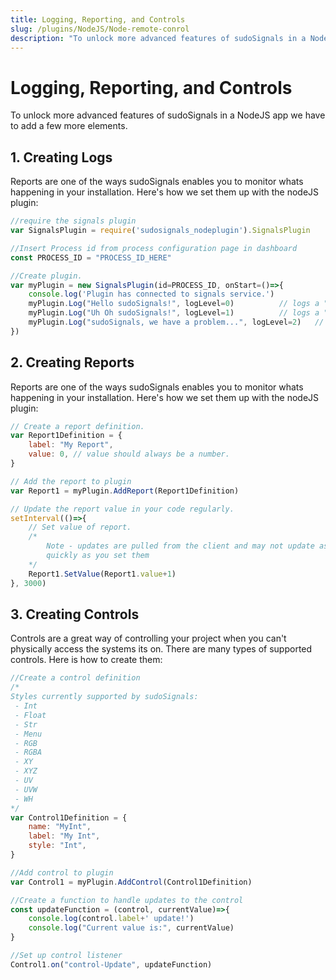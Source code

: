 ```yaml
---
title: Logging, Reporting, and Controls
slug: /plugins/NodeJS/Node-remote-conrol
description: "To unlock more advanced features of sudoSignals in a NodeJS app we have to add a few more elements.  "
---
```


# Logging, Reporting, and Controls
To unlock more advanced features of sudoSignals in a NodeJS app we have to add a few more elements.  

## 1. Creating Logs
Reports are one of the ways sudoSignals enables you to monitor whats happening in your installation. Here's how we set them up with the nodeJS plugin:

```javascript
//require the signals plugin 
var SignalsPlugin = require('sudosignals_nodeplugin').SignalsPlugin

//Insert Process id from process configuration page in dashboard
const PROCESS_ID = "PROCESS_ID_HERE"

//Create plugin.
var myPlugin = new SignalsPlugin(id=PROCESS_ID, onStart=()=>{
	console.log('Plugin has connected to signals service.')
	myPlugin.Log("Hello sudoSignals!", logLevel=0) 			// logs a "INFO" message
	myPlugin.Log("Uh Oh sudoSignals!", logLevel=1) 			// logs a "WARN" message
	myPlugin.Log("sudoSignals, we have a problem...", logLevel=2) 	// logs a "CRIT" message
})
```

## 2. Creating Reports
Reports are one of the ways sudoSignals enables you to monitor whats happening in your installation. Here's how we set them up with the nodeJS plugin:

```javascript
// Create a report definition.
var Report1Definition = {
	label: "My Report",
	value: 0, // value should always be a number.
}

// Add the report to plugin
var Report1 = myPlugin.AddReport(Report1Definition)

// Update the report value in your code regularly.
setInterval(()=>{
	// Set value of report.
	/* 
		Note - updates are pulled from the client and may not update as
		quickly as you set them
	*/ 
	Report1.SetValue(Report1.value+1)
}, 3000)

```

## 3. Creating Controls
Controls are a great way of controlling your project when you can't physically access the systems its on. There are many types of supported controls. Here is how to create them:
```javascript 
//Create a control definition
/*
Styles currently supported by sudoSignals:
 - Int
 - Float
 - Str	
 - Menu
 - RGB
 - RGBA 
 - XY
 - XYZ
 - UV
 - UVW
 - WH
*/
var Control1Definition = {
	name: "MyInt",
	label: "My Int",
	style: "Int",
}

//Add control to plugin
var Control1 = myPlugin.AddControl(Control1Definition)

//Create a function to handle updates to the control
const updateFunction = (control, currentValue)=>{
	console.log(control.label+' update!')
	console.log("Current value is:", currentValue)
}

//Set up control listener
Control1.on("control-Update", updateFunction)
``` 